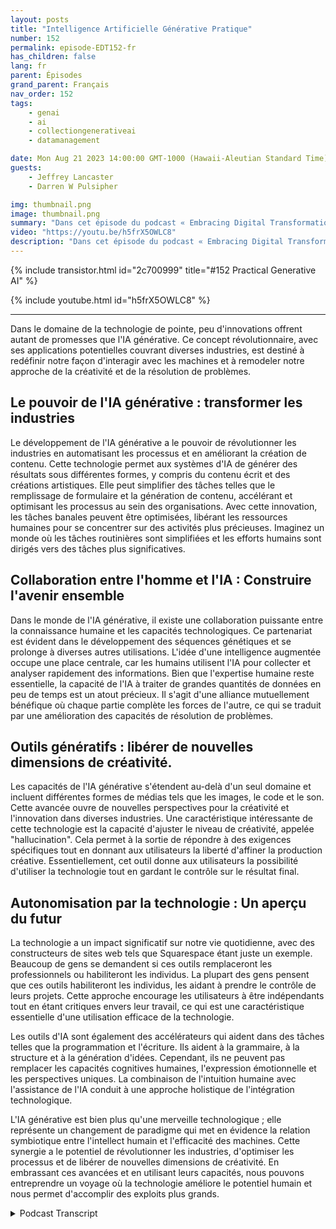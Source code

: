 ```yaml
---
layout: posts
title: "Intelligence Artificielle Générative Pratique"
number: 152
permalink: episode-EDT152-fr
has_children: false
lang: fr
parent: Épisodes
grand_parent: Français
nav_order: 152
tags:
    - genai
    - ai
    - collectiongenerativeai
    - datamanagement

date: Mon Aug 21 2023 14:00:00 GMT-1000 (Hawaii-Aleutian Standard Time)
guests:
    - Jeffrey Lancaster
    - Darren W Pulsipher

img: thumbnail.png
image: thumbnail.png
summary: "Dans cet épisode du podcast « Embracing Digital Transformation », l'animateur Darren Pulsipher engage une conversation stimulante avec le Dr. Jeffrey Lancaster. Leur discussion explore les applications pratiques de l'IA générative et son impact profond sur diverses industries."
video: "https://youtu.be/h5frX5OWLC8"
description: "Dans cet épisode du podcast « Embracing Digital Transformation », l'animateur Darren Pulsipher engage une conversation stimulante avec le Dr. Jeffrey Lancaster. Leur discussion explore les applications pratiques de l'IA générative et son impact profond sur diverses industries."
---
```


<div>
{% include transistor.html id="2c700999" title="#152 Practical Generative AI" %}

{% include youtube.html id="h5frX5OWLC8" %}
</div>

---

Dans le domaine de la technologie de pointe, peu d'innovations offrent autant de promesses que l'IA générative. Ce concept révolutionnaire, avec ses applications potentielles couvrant diverses industries, est destiné à redéfinir notre façon d'interagir avec les machines et à remodeler notre approche de la créativité et de la résolution de problèmes.

## Le pouvoir de l'IA générative : transformer les industries

Le développement de l'IA générative a le pouvoir de révolutionner les industries en automatisant les processus et en améliorant la création de contenu. Cette technologie permet aux systèmes d'IA de générer des résultats sous différentes formes, y compris du contenu écrit et des créations artistiques. Elle peut simplifier des tâches telles que le remplissage de formulaire et la génération de contenu, accélérant et optimisant les processus au sein des organisations. Avec cette innovation, les tâches banales peuvent être optimisées, libérant les ressources humaines pour se concentrer sur des activités plus précieuses. Imaginez un monde où les tâches routinières sont simplifiées et les efforts humains sont dirigés vers des tâches plus significatives.

## Collaboration entre l'homme et l'IA : Construire l'avenir ensemble

Dans le monde de l'IA générative, il existe une collaboration puissante entre la connaissance humaine et les capacités technologiques. Ce partenariat est évident dans le développement des séquences génétiques et se prolonge à diverses autres utilisations. L'idée d'une intelligence augmentée occupe une place centrale, car les humains utilisent l'IA pour collecter et analyser rapidement des informations. Bien que l'expertise humaine reste essentielle, la capacité de l'IA à traiter de grandes quantités de données en peu de temps est un atout précieux. Il s'agit d'une alliance mutuellement bénéfique où chaque partie complète les forces de l'autre, ce qui se traduit par une amélioration des capacités de résolution de problèmes.

## Outils génératifs : libérer de nouvelles dimensions de créativité.

Les capacités de l'IA générative s'étendent au-delà d'un seul domaine et incluent différentes formes de médias tels que les images, le code et le son. Cette avancée ouvre de nouvelles perspectives pour la créativité et l'innovation dans diverses industries. Une caractéristique intéressante de cette technologie est la capacité d'ajuster le niveau de créativité, appelée "hallucination". Cela permet à la sortie de répondre à des exigences spécifiques tout en donnant aux utilisateurs la liberté d'affiner la production créative. Essentiellement, cet outil donne aux utilisateurs la possibilité d'utiliser la technologie tout en gardant le contrôle sur le résultat final.

## Autonomisation par la technologie : Un aperçu du futur

La technologie a un impact significatif sur notre vie quotidienne, avec des constructeurs de sites web tels que Squarespace étant juste un exemple. Beaucoup de gens se demandent si ces outils remplaceront les professionnels ou habiliteront les individus. La plupart des gens pensent que ces outils habiliteront les individus, les aidant à prendre le contrôle de leurs projets. Cette approche encourage les utilisateurs à être indépendants tout en étant critiques envers leur travail, ce qui est une caractéristique essentielle d'une utilisation efficace de la technologie.

Les outils d'IA sont également des accélérateurs qui aident dans des tâches telles que la programmation et l'écriture. Ils aident à la grammaire, à la structure et à la génération d'idées. Cependant, ils ne peuvent pas remplacer les capacités cognitives humaines, l'expression émotionnelle et les perspectives uniques. La combinaison de l'intuition humaine avec l'assistance de l'IA conduit à une approche holistique de l'intégration technologique.

L'IA générative est bien plus qu'une merveille technologique ; elle représente un changement de paradigme qui met en évidence la relation symbiotique entre l'intellect humain et l'efficacité des machines. Cette synergie a le potentiel de révolutionner les industries, d'optimiser les processus et de libérer de nouvelles dimensions de créativité. En embrassant ces avancées et en utilisant leurs capacités, nous pouvons entreprendre un voyage où la technologie améliore le potentiel humain et nous permet d'accomplir des exploits plus grands.



<details>
<summary> Podcast Transcript </summary>

<p></p>

</details>
